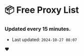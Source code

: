 # :package: Free Proxy List
### Updated every 15 minutes.

- Last updated: `2024-10-27 08:07`

:heart:

